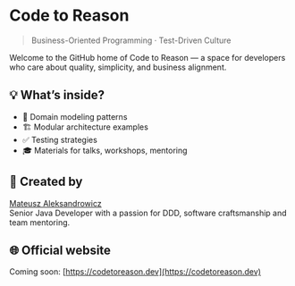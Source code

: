 # Code to Reason

> Business-Oriented Programming · Test-Driven Culture

Welcome to the GitHub home of Code to Reason — a space for developers who care about quality, simplicity, and business alignment.

## 💡 What’s inside?

- 🧩 Domain modeling patterns
- 🏗️ Modular architecture examples
- ✅ Testing strategies
- 🎓 Materials for talks, workshops, mentoring

## 👤 Created by

[Mateusz Aleksandrowicz](https://github.com/mateusz-aleksandrowicz)  
Senior Java Developer with a passion for DDD, software craftsmanship and team mentoring.

## 🌐 Official website

Coming soon: [https://codetoreason.dev](https://codetoreason.dev)
